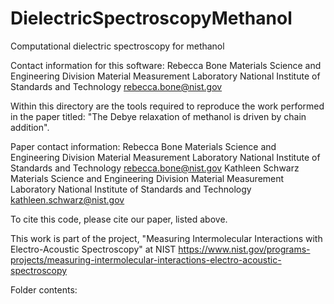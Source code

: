 # DielectricSpectroscopyMethanol
Computational dielectric spectroscopy for methanol  

Contact information for this software:
Rebecca Bone Materials Science and Engineering Division Material Measurement Laboratory National Institute of Standards and Technology rebecca.bone@nist.gov

Within this directory are the tools required to reproduce the work performed in the paper titled: "The Debye relaxation of methanol is driven by chain addition".

Paper contact information:
Rebecca Bone Materials Science and Engineering Division Material Measurement Laboratory National Institute of Standards and Technology rebecca.bone@nist.gov
Kathleen Schwarz Materials Science and Engineering Division Material Measurement Laboratory National Institute of Standards and Technology kathleen.schwarz@nist.gov

To cite this code, please cite our paper, listed above.

This work is part of the project, "Measuring Intermolecular Interactions with Electro-Acoustic Spectroscopy" at NIST https://www.nist.gov/programs-projects/measuring-intermolecular-interactions-electro-acoustic-spectroscopy



Folder contents:
